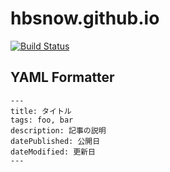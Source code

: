 # hbsnow.github.io

[![Build Status](https://travis-ci.org/hbsnow/website.svg?branch=master)](https://travis-ci.org/hbsnow/website)

## YAML Formatter

```
---
title: タイトル
tags: foo, bar
description: 記事の説明
datePublished: 公開日
dateModified: 更新日
---
```
